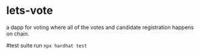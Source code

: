 # lets-vote
a dapp for voting where all of the votes and candidate registration happens on chain.

#test suite
run `npx hardhat test`

